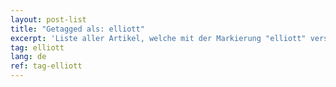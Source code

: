 ```yaml
---
layout: post-list
title: "Getagged als: elliott"
excerpt: 'Liste aller Artikel, welche mit der Markierung "elliott" versehen wurden.'  
tag: elliott
lang: de
ref: tag-elliott
---
```

